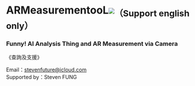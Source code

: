 <h1>ARMeasurementooL<img src="icon48.png"><sub>（Support english only）</sub></h1>
<h3>Funny! AI Analysis Thing and AR Measurement via Camera</h3>
<p>《查詢及支援》</p>
Email：<a href="mailto:stevenfuture@icloud.com">stevenfuture@icloud.com</a>
<br>
Supported by：Steven FUNG
